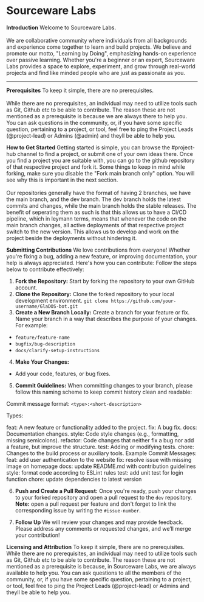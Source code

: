 # Sourceware Labs
  **Introduction**
  Welcome to Sourceware Labs.
  <br /><br /> 
  We are collaborative community where individuals from all backgrounds and experience come together to learn and build projects. 
  We believe and promote our motto, "Learning by Doing", emphasizing hands-on experience over passive learning. 
  Whether you're a beginner or an expert, Sourceware Labs provides a space to explore, experiment, and grow through real-world projects and 
  find like minded people who are just as passionate as you.

---

  **Prerequisites**
  To keep it simple, there are no prerequisites.
  <br /><br />
  While there are no prerequisites, an individual may need to utilize tools such as Git, Github etc to be able to
  contribute. The reason these are not mentioned as a prerequisite is because we are always there 
  to help you. You can ask questions in the community, or, if you have some specific question, pertaining to
  a project, or tool, feel free to ping the Project Leads (@project-lead) or Admins (@admin) and theyll be able to help you.

  **How to Get Started**
  Getting started is simple, you can browse the #project-hub channel to find a project, or submit one of your own ideas there.
  Once you find a project you are suitable with, you can go to the github repository of that respective project and fork it.
  Some things to keep in mind while forking, make sure you disable the "Fork main branch only" option. You will see why
  this is important in the next section.
  <br /><br />
  Our repositories generally have the format of having 2 branches, we have the main branch, and the dev branch. The dev branch holds 
  the latest commits and changes, while the main branch holds the stable releases. The benefit of seperating them as such is that this allows
  us to have a CI/CD pipeline, which in leymann terms, means that whenever the code on the main branch changes, all active deployments of
  that respective project switch to the new version. This allows us to develop and work on the project beside the deployments without hindering it.

  **Submitting Contributions**
  We love contributions from everyone! Whether you're fixing a bug, adding a new feature, or improving documentation, your help is always appreciated.
  Here's how you can contribute:
  Follow the steps below to contribute effectively:
  1. **Fork the Repository:** Start by forking the repository to your own GitHub account.
  2. **Clone the Repository:** Clone the forked repository to your local development environment.
  `git clone https://github.com/your-username/GlaDOS-bot.git`
  3. **Create a New Branch Locally:** Create a branch for your feature or fix. Name your branch in a way that describes the purpose of your changes. For example:
  - `feature/feature-name`
  - `bugfix/bug-description`
  - `docs/clarify-setup-instructions`
  4. **Make Your Changes:**
  - Add your code, features, or bug fixes.
  5. **Commit Guidelines:** When committing changes to your branch, please follow this naming scheme to keep commit history clean and readable:
    
  Commit message format: `<type>:<short-description>`

  Types:
   
  feat: A new feature or functionality added to the project.
  fix: A bug fix.
  docs: Documentation changes.
  style: Code style changes (e.g., formatting, missing semicolons).
  refactor: Code changes that neither fix a bug nor add a feature, but improve the structure.
  test: Adding or modifying tests.
  chore: Changes to the build process or auxiliary tools.
  Example Commit Messages:
  feat: add user authentication to the website
  fix: resolve issue with missing image on homepage
  docs: update README.md with contribution guidelines
  style: format code according to ESLint rules
  test: add unit test for login function
  chore: update dependencies to latest version

6. **Push and Create a Pull Request:** Once you're ready, push your changes to your forked repository and open a pull request to the `dev` repository.
**Note:** open a pull request per feature and don't forget to link the corresponding issue by writing the `#issue-number`.

7. **Follow Up** We will review your changes and may provide feedback. Please address any comments or requested changes, and we’ll merge your contribution!

**Licensing and Attribution**
To keep it simple, there are no prerequisites.
While there are no prerequisites, an individual may need to utilize tools such as Git, Github etc to be able to
contribute. The reason these are not mentioned as a prerequisite is because, in Sourceware Labs, we are always available
to help you. You can ask questions to all the members of the community, or, if you have some specific question, pertaining to
a project, or tool, feel free to ping the Project Leads (@project-lead) or Admins and theyll be able to help you.
